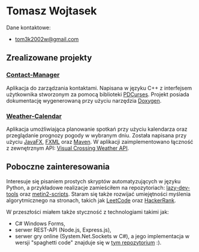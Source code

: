 # Tomasz Wojtasek

Dane kontaktowe:
- tom3k2002w@gmail.com

## Zrealizowane projekty

### [Contact-Manager](https://github.com/Zogir01/Contact-Manager)
Aplikacja do zarządzania kontaktami. Napisana w języku C++ z interfejsem użytkownika stworzonym za pomocą biblioteki [PDCurses](https://pdcurses.org/). Projekt posiada dokumentację wygenerowaną przy użyciu narzędzia [Doxygen](https://github.com/doxygen/doxygen).

### [Weather-Calendar](https://github.com/Zogir01/Weather-Calendar)
Aplikacja umożliwiająca planowanie spotkań przy użyciu kalendarza oraz przeglądanie prognozy pogody w wybranym dniu. Została napisana przy użyciu [JavaFX](https://openjfx.io/), [FXML](https://docs.oracle.com/javafx/2/get_started/fxml_tutorial.htm) oraz [Maven](https://maven.apache.org/). W aplikacji zaimplementowano łączność z zewnętrznym API: [Visual Crossing Weather API](https://www.visualcrossing.com/weather-api).

## Poboczne zainteresowania
Interesuje się pisaniem prostych skryptów automatyzujących w języku Python, a przykładowe realizacje zamieściłem na repozytoriach: [lazy-dev-tools](https://github.com/Zogir01/lazy-dev-tools) oraz [metin2-scripts](https://github.com/Zogir01/metin2-scripts). Staram się także rozwijać umiejętności myślenia algorytmicznego na stronach, takich jak [LeetCode](https://leetcode.com/) oraz [HackerRank](https://www.hackerrank.com/).

W przeszłości miałem także styczność z technologiami takimi jak:
- C# Windows Forms,
- serwer REST-API (Node.js, Express.js),
- serwer gry online (System.Net.Sockets w C#), a jego implementacja w wersji "spaghetti code" znajduje się w [tym repozytorium](https://github.com/Wojw99/project-rascal/tree/game-server) :).
